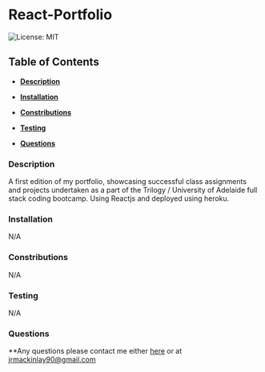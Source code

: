 # React-Portfolio

![License: MIT](https://img.shields.io/badge/License-MIT-yellow.svg)

## Table of Contents

* **[Description](#Description)**

* **[Installation](#Installation)**

* **[Constributions](#Contributions)**

* **[Testing](#Testing)**

* **[Questions](#Questions)**


### Description

A first edition of my portfolio, showcasing successful class assignments and projects undertaken as a part of the Trilogy / University of Adelaide full stack coding bootcamp. Using Reactjs and deployed using heroku.


### Installation

N/A


### Constributions

N/A


### Testing

N/A


### Questions

**Any questions please contact me either [here](https://github.com/tallglassof-milkjake) or at jrmackinlay90@gmail.com